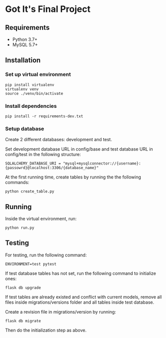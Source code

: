 # Got It's Final Project 

## Requirements

- Python 3.7+
- MySQL 5.7+

## Installation

### Set up virtual environment

```shell
pip install virtualenv
virtualenv venv
source ./venv/bin/activate
```

### Install dependencies

```shell
pip install -r requirements-dev.txt
```

### Setup database
Create 2 different databases: development and test.

Set development database URL in config/base and test database URL in config/test in the following structure:
```
SQLALCHEMY_DATABASE_URI = "mysql+mysqlconnector://{username}:{passowrd}@localhost:3306/{database_name}"
```

At the first running time, create tables by running the the following commands:
```
python create_table.py
```

## Running

Inside the virtual environment, run:

```shell
python run.py
```
## Testing

For testing, run the following command:
```
ENVIRONMENT=test pytest
```
If test database tables has not set, run the following command to initialize ones:
```
flask db upgrade
```
If test tables are already existed and conflict with current models, remove all files inside migrations/versions folder and all tables inside test database.

Create a revision file in migrations/version by running:
```
flask db migrate
```
Then do the initialization step as above.

